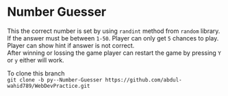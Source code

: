 # Number Guesser  
This the correct number is set by using `randint` method from `random` library. If the answer must be between `1-50`. Player can only get `5` chances to play. Player can show hint if answer is not correct.  
After winning or lossing the game player can restart the game by pressing `Y` or `y` either will work.

To clone this branch  
`git clone -b py--Number-Guesser https://github.com/abdul-wahid789/WebDevPractice.git`